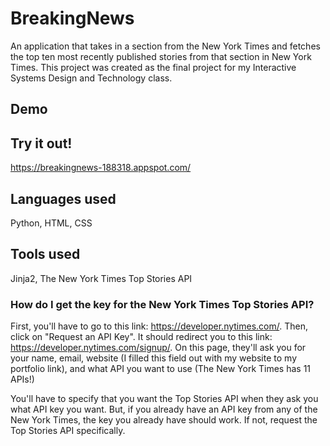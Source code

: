 # BreakingNews

An application that takes in a section from the New York Times and fetches the top ten most recently published stories from that section in New York Times. This project was created as the final project for my Interactive Systems Design and Technology class.

## Demo

## Try it out!
https://breakingnews-188318.appspot.com/ 

## Languages used
Python, HTML, CSS

## Tools used
Jinja2, The New York Times Top Stories API

### How do I get the key for the New York Times Top Stories API?
First, you'll have to go to this link: https://developer.nytimes.com/. Then, click on "Request an API Key". It should redirect you to this link: https://developer.nytimes.com/signup/. On this page, they'll ask you for your name, email, website (I filled this field out with my website to my portfolio link), and what API you want to use (The New York Times has 11 APIs!)

You'll have to specify that you want the Top Stories API when they ask you what API key you want. But, if you already have an API key from any of the New York Times, the key you already have should work. If not, request the Top Stories API specifically. 
